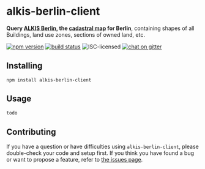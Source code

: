 # alkis-berlin-client

**Query [ALKIS Berlin](https://de.wikipedia.org/wiki/Amtliches_Liegenschaftskatasterinformationssystem), the [cadastral map](https://en.wikipedia.org/wiki/Plat) for Berlin**, containing shapes of all Buildings, land use zones, sections of owned land, etc.

[![npm version](https://img.shields.io/npm/v/alkis-berlin-client.svg)](https://www.npmjs.com/package/alkis-berlin-client)
[![build status](https://img.shields.io/travis/derhuerst/alkis-berlin-client.svg)](https://travis-ci.org/derhuerst/alkis-berlin-client)
![ISC-licensed](https://img.shields.io/github/license/derhuerst/alkis-berlin-client.svg)
[![chat on gitter](https://badges.gitter.im/derhuerst.svg)](https://gitter.im/derhuerst)


## Installing

```shell
npm install alkis-berlin-client
```


## Usage

```js
todo
```


## Contributing

If you have a question or have difficulties using `alkis-berlin-client`, please double-check your code and setup first. If you think you have found a bug or want to propose a feature, refer to [the issues page](https://github.com/derhuerst/alkis-berlin-client/issues).
